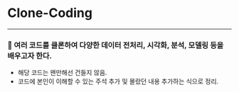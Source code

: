 # Clone-Coding

---

### :memo: 여러 코드를 클론하여 다양한 데이터 전처리, 시각화, 분석, 모델링 등을 배우고자 한다.

- 해당 코드는 왠만해선 건들지 않음.
- 코드에 본인이 이해할 수 있는 주석 추가 및 몰랐던 내용 추가하는 식으로 정리.
